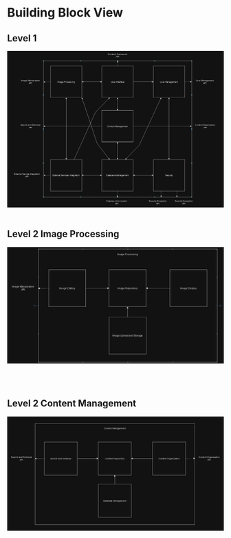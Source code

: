 # Building Block View


## Level 1
![alt text](https://github.com/RenoKomarek/swarc-material/blob/310decd12be5d59f5f4a245a6f529a37b7cbc7ee/arc42/images/level1newnew.PNG)
<br/><br/>
## Level 2 Image Processing
![alt text](https://github.com/RenoKomarek/swarc-material/blob/248b043f0874f184e44780ed532fae327557faec/arc42/images/level2.PNG)

<br/><br/>
## Level 2 Content Management
![alt text](https://github.com/RenoKomarek/swarc-material/blob/a66179825a325c3f22b5b83111f39305713bfef6/arc42/images/level2other.PNG)

